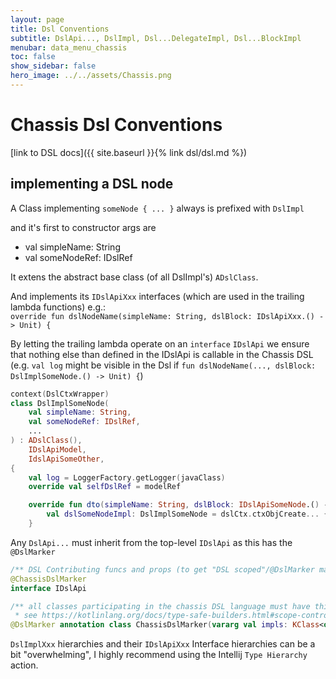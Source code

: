 ```yaml
---
layout: page
title: Dsl Conventions
subtitle: DslApi..., DslImpl, Dsl...DelegateImpl, Dsl...BlockImpl
menubar: data_menu_chassis
toc: false
show_sidebar: false
hero_image: ../../assets/Chassis.png
---
```

# Chassis Dsl Conventions

[link to DSL docs]({{ site.baseurl }}{% link dsl/dsl.md %})

## implementing a DSL node

A Class implementing `someNode { ... }` always is prefixed with `DslImpl`

and it's first to constructor args are

- val simpleName: String
- val someNodeRef: IDslRef

It extens the abstract base class (of all DslImpl's) `ADslClass`.

And implements its `IDslApiXxx` interfaces (which are used in the trailing lambda functions) e.g.:<br/>
`override fun dslNodeName(simpleName: String, dslBlock: IDslApiXxx.() -> Unit) {`

By letting the trailing lambda operate on an `interface` `IDslApi` we ensure that nothing else than defined in the IDslApi
is callable in the Chassis DSL (e.g. `val log` might be visible in the Dsl if `fun dslNodeName(..., dslBlock: DslImplSomeNode.() -> Unit) {`)

```kotlin
context(DslCtxWrapper)
class DslImplSomeNode(
    val simpleName: String,
    val someNodeRef: IDslRef,
    ...
) : ADslClass(),
    IDslApiModel,
    IdslApiSomeOther,
{
    val log = LoggerFactory.getLogger(javaClass)
    override val selfDslRef = modelRef

    override fun dto(simpleName: String, dslBlock: IDslApiSomeNode.() -> Unit) {
        val dslSomeNodeImpl: DslImplSomeNode = dslCtx.ctxObjCreate... { DslImplSomeNode(simpleName, DslRef.someNode(simpleName, selfDslRef)) }
    }
```

Any `DslApi...` must inherit from the top-level `IDslApi` as this has the `@DslMarker`

```kotlin
/** DSL Contributing funcs and props (to get "DSL scoped"/@DslMarker marked) */
@ChassisDslMarker
interface IDslApi
```

```kotlin
/** all classes participating in the chassis DSL language must have this annotation for scope control</br>
 * see https://kotlinlang.org/docs/type-safe-builders.html#scope-control-dslmarker */
@DslMarker annotation class ChassisDslMarker(vararg val impls: KClass<out IDslParticipator>)
```

`DslImplXxx` hierarchies and their `IDslApiXxx` Interface hierarchies can be a bit "overwhelming",
I highly recommend using the Intellij `Type Hierarchy` action.
